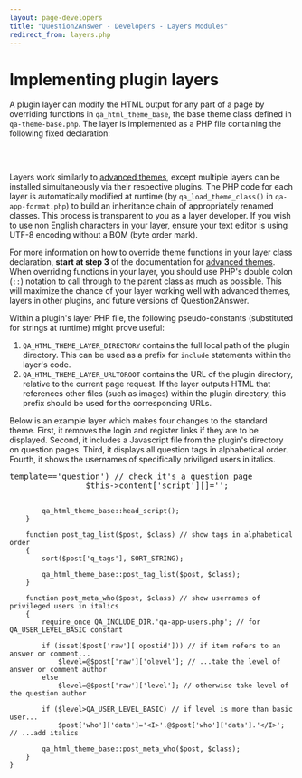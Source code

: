 ```yaml
---
layout: page-developers
title: "Question2Answer - Developers - Layers Modules"
redirect_from: layers.php
---
```


# Implementing plugin layers

A plugin layer can modify the HTML output for any part of a page by overriding functions in `qa_html_theme_base`, the base theme class defined in `qa-theme-base.php`. The layer is implemented as a PHP file containing the following fixed declaration:

<div>

<pre><?php

	class qa_html_theme_layer extends qa_html_theme_base
	{
	}
</pre>

</div>

Layers work similarly to [advanced themes](developers-themes.html), except multiple layers can be installed simultaneously via their respective plugins. The PHP code for each layer is automatically modified at runtime (by `qa_load_theme_class()` in `qa-app-format.php`) to build an inheritance chain of appropriately renamed classes. This process is transparent to you as a layer developer. If you wish to use non English characters in your layer, ensure your text editor is using UTF-8 encoding without a BOM (byte order mark).

For more information on how to override theme functions in your layer class declaration, **start at step 3** of the documentation for [advanced themes](developers-themes.html). When overriding functions in your layer, you should use PHP's double colon (`::`) notation to call through to the parent class as much as possible. This will maximize the chance of your layer working well with advanced themes, layers in other plugins, and future versions of Question2Answer.

Within a plugin's layer PHP file, the following pseudo-constants (substituted for strings at runtime) might prove useful:

1.  `QA_HTML_THEME_LAYER_DIRECTORY` contains the full local path of the plugin directory. This can be used as a prefix for `include` statements within the layer's code.
2.  `QA_HTML_THEME_LAYER_URLTOROOT` contains the URL of the plugin directory, relative to the current page request. If the layer outputs HTML that references other files (such as images) within the plugin directory, this prefix should be used for the corresponding URLs.

Below is an example layer which makes four changes to the standard theme. First, it removes the login and register links if they are to be displayed. Second, it includes a Javascript file from the plugin's directory on question pages. Third, it displays all question tags in alphabetical order. Fourth, it shows the usernames of specifically priviliged users in italics.

<pre><?php

	class qa_html_theme_layer extends qa_html_theme_base
	{
		function nav_list($navigation, $navtype) // remove login and register links
		{
			if ($navtype=='user') {
				unset($navigation['login']);
				unset($navigation['register']);
			}

			qa_html_theme_base::nav_list($navigation, $navtype);
		}

		function head_script() // add a Javascript file from plugin directory
		{
			if ($this->template=='question') // check it's a question page
				$this->content['script'][]='<SCRIPT src="'.
				qa_html(QA_HTML_THEME_LAYER_URLTOROOT.'my-script.js').
				'" TYPE="text/javascript"></SCRIPT>';

			qa_html_theme_base::head_script();
		}

		function post_tag_list($post, $class) // show tags in alphabetical order
		{
			sort($post['q_tags'], SORT_STRING);

			qa_html_theme_base::post_tag_list($post, $class);
		}

		function post_meta_who($post, $class) // show usernames of privileged users in italics
		{
			require_once QA_INCLUDE_DIR.'qa-app-users.php'; // for QA_USER_LEVEL_BASIC constant

			if (isset($post['raw']['opostid'])) // if item refers to an answer or comment...
				$level=@$post['raw']['olevel']; // ...take the level of answer or comment author
			else
				$level=@$post['raw']['level']; // otherwise take level of the question author

			if ($level>QA_USER_LEVEL_BASIC) // if level is more than basic user...
				$post['who']['data']='<I>'.@$post['who']['data'].'</I>'; // ...add italics

			qa_html_theme_base::post_meta_who($post, $class);
		}
	}
</pre>
